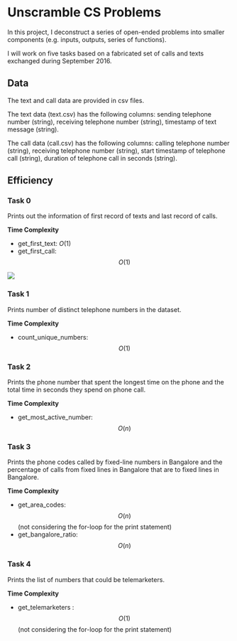 # Unscramble CS Problems

In this project, I deconstruct a series of open-ended problems into smaller components (e.g. inputs, outputs, series of functions).  

I will work on five tasks based on a fabricated set of calls and texts exchanged during September 2016.

## Data

The text and call data are provided in csv files.

The text data (text.csv) has the following columns: sending telephone number (string), receiving telephone number (string), timestamp of text message (string).  

The call data (call.csv) has the following columns: calling telephone number (string), receiving telephone number (string), start timestamp of telephone call (string), duration of telephone call in seconds (string).

## Efficiency
### Task 0
Prints out the information of first record of texts and last record of calls.

**Time Complexity**  
- get_first_text: $O(1)$
- get_first_call: $$O(1)$$

<img src="https://render.githubusercontent.com/render/math?math=O(1)">

### Task 1
Prints number of distinct telephone numbers in the dataset.

**Time Complexity**  
- count_unique_numbers: $$O(1)$$

### Task 2
Prints the phone number that spent the longest time on the phone and the total time in seconds they spend on phone call.

**Time Complexity**  
- get_most_active_number: $$O(n)$$

### Task 3
Prints the phone codes called by fixed-line numbers in Bangalore and the percentage of calls from fixed lines in Bangalore that are to fixed lines in Bangalore.

**Time Complexity**  
- get_area_codes: $$O(n)$$ (not considering the for-loop for the print statement)
- get_bangalore_ratio: $$O(n)$$

### Task 4
Prints the list of numbers that could be telemarketers.

**Time Complexity**  
- get_telemarketers :$$O(1)$$ (not considering the for-loop for the print statement)
